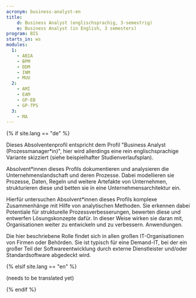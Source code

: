 ```yaml
---
acronym: business-analyst-en
title: 
    d: Business Analyst (englischsprachig, 3-semestrig)
    e: Business Analyst (in English, 3 semesters)
program: BIS
starts_in: ws
modules:
  1:
    - ABIA
    - BPM
    - DDM
    - INM
    - MUU
  2:
    - AMI
    - EAM
    - GP-EB
    - GP-TPS
  3:
    - MA
---
```


{% if site.lang == "de" %}

Dieses Absolventenprofil entspricht dem Profil "Business Analyst (Prozessmanager*in)", hier wird allerdings
eine rein englischsprachige Variante skizziert (siehe beispielhafter Studienverlaufsplan).

Absolvent\*innen dieses Profils dokumentieren und analysieren die Unternehmenslandschaft und deren Prozesse. 
Dabei modellieren sie Prozesse, Daten, Regeln und weitere Artefakte von Unternehmen, strukturieren diese und 
betten sie in eine Unternehmensarchitektur ein. 
     
Hierfür untersuchen Absolvent\*innen dieses Profils komplexe Zusammenhänge mit Hilfe von analytischen Methoden.
Sie erkennen dabei  Potentiale für strukturelle Prozessverbesserungen, bewerten diese und entwerfen 
Lösungskonzepte  dafür. In dieser Weise wirken sie daran mit, Organisationen weiter zu entwickeln und 
zu verbessern.
Anwendungen.

Die hier beschriebene Rolle findet sich in allen großen IT-Organisationen von Firmen oder Behörden. Sie ist
typisch für eine Demand-IT, bei der ein großer Teil der Softwareentwicklung durch externe Dienstleister und/oder 
Standardsoftware abgedeckt wird.
 
{% elsif site.lang == "en" %}

(needs to be translated yet)

{% endif %}